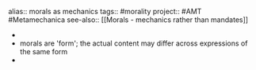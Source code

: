 alias:: morals as mechanics
tags:: #morality 
project:: #AMT #Metamechanica 
see-also:: [[Morals - mechanics rather than mandates]]

-
- morals are 'form'; the actual content may differ across expressions of the same form
-